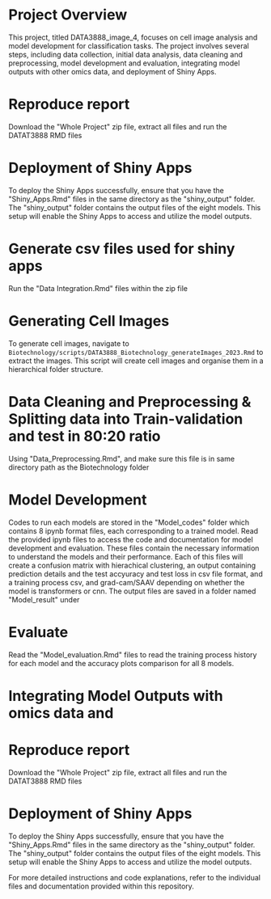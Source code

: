 # Project Overview
This project, titled DATA3888_image_4, focuses on cell image analysis and model development for classification tasks. The project involves several steps, including data collection, initial data analysis, data cleaning and preprocessing, model development and evaluation, integrating model outputs with other omics data, and deployment of Shiny Apps.

# Reproduce report 
Download the "Whole Project" zip file, extract all files and run the DATAT3888 RMD files 

# Deployment of Shiny Apps
To deploy the Shiny Apps successfully, ensure that you have the "Shiny_Apps.Rmd" files in the same directory as the "shiny_output" folder. The "shiny_output" folder contains the output files of the eight models. This setup will enable the Shiny Apps to access and utilize the model outputs.

# Generate csv files used for shiny apps 
Run the "Data Integration.Rmd" files within the zip file 







# Generating Cell Images
To generate cell images, navigate to `Biotechnology/scripts/DATA3888_Biotechnology_generateImages_2023.Rmd` to extract the images. This script will create cell images and organise them in a hierarchical folder structure.

# Data Cleaning and Preprocessing & Splitting data into Train-validation and test in 80:20 ratio
Using "Data_Preprocessing.Rmd", and make sure this file is in same directory path as the Biotechnology folder

# Model Development
Codes to run each models are stored in the "Model_codes" folder which contains 8 ipynb format files, each corresponding to a trained model. 
Read the provided ipynb files to access the code and documentation for model development and evaluation. These files contain the necessary information to understand the models and their performance. Each of this files will create a confusion matrix with hierachical clustering, an output containing prediction details and the test accyuracy and test loss in csv file format, and a training process csv, and grad-cam/SAAV depending on whether the model is transformers or cnn. The output files are saved in a folder named "Model_result" under 

# Evaluate 
Read the "Model_evaluation.Rmd" files to read the training process history for each model and the accuracy plots comparison for all 8 models. 

# Integrating Model Outputs with omics data and 





# Reproduce report 
Download the "Whole Project" zip file, extract all files and run the DATAT3888 RMD files 



# Deployment of Shiny Apps
To deploy the Shiny Apps successfully, ensure that you have the "Shiny_Apps.Rmd" files in the same directory as the "shiny_output" folder. The "shiny_output" folder contains the output files of the eight models. This setup will enable the Shiny Apps to access and utilize the model outputs.

For more detailed instructions and code explanations, refer to the individual files and documentation provided within this repository.
